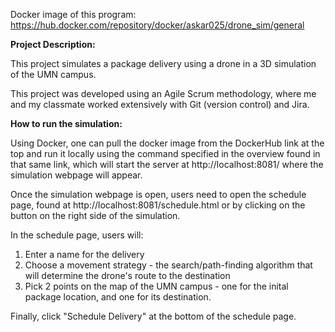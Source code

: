 Docker image of this program: https://hub.docker.com/repository/docker/askar025/drone_sim/general


**Project Description:**

This project simulates a package delivery using a drone in a 3D simulation of the UMN campus.

This project was developed using an Agile Scrum methodology, where me and my classmate worked extensively with Git (version control) and Jira.

**How to run the simulation:**

Using Docker, one can pull the docker image from the DockerHub link at the top and run it locally using the command specified in the overview found in that same link, which will start the server at http://localhost:8081/ where the simulation webpage will appear.

Once the simulation webpage is open, users need to open the schedule page, found at http://localhost:8081/schedule.html or by clicking on the button on the right side of the simulation.

In the schedule page, users will: 
1. Enter a name for the delivery
2. Choose a movement strategy - the search/path-finding algorithm that will determine the drone's route to the destination
3. Pick 2 points on the map of the UMN campus - one for the inital package location, and one for its destination.

Finally, click "Schedule Delivery" at the bottom of the schedule page.